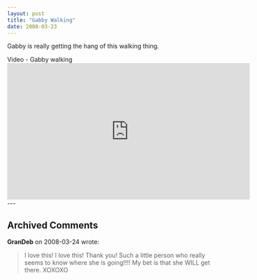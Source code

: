 ```yaml
---
layout: post
title: "Gabby Walking"
date: 2008-03-23
---
```


<p>Gabby is really getting the hang of this walking thing.  </p>
<div id="moreWalking">Video - Gabby walking</div>
<iframe width="560" height="315" src="https://www.youtube.com/embed/2fnW98rmQNE" frameborder="0" allowfullscreen></iframe>
<br/>
---

## Archived Comments

**GranDeb** on 2008-03-24 wrote:

> I love this!  I love this!  Thank you!  Such a little person who really seems to know where she is going!!!!  My bet is that she WILL get there.  XOXOXO

